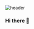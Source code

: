 <!-- https://github.com/kyechan99/capsule-render -->
![header](https://capsule-render.vercel.app/api?type=wave&color=timeGradient&height=300&section=header&text=Yennie's_GitHub%20render&fontSize=90&animation=scaleIn)

### Hi there 👋

<!--
**yenniechoi/yenniechoi** is a ✨ _special_ ✨ repository because its `README.md` (this file) appears on your GitHub profile.

Here are some ideas to get you started:

- 🔭 I’m currently working on ...
- 🌱 I’m currently learning ...
- 👯 I’m looking to collaborate on ...
- 🤔 I’m looking for help with ...
- 💬 Ask me about ...
- 📫 How to reach me: ...
- 😄 Pronouns: ...
- ⚡ Fun fact: ...
-->
